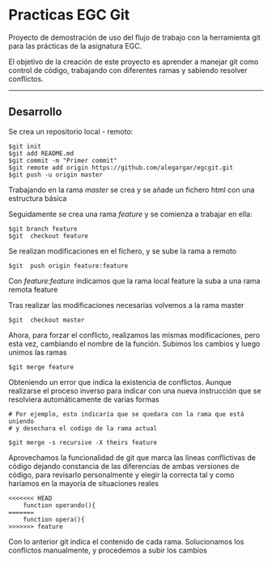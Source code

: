 
Practicas EGC Git
===================


Proyecto de demostración de uso del flujo de trabajo con la herramienta git para las prácticas de la asignatura EGC.

El objetivo de la creación de este proyecto es aprender a manejar git como control de código, trabajando con diferentes ramas y sabiendo resolver conflictos.

----------
Desarrollo
-------------
Se crea un repositorio  local - remoto:

    $git init
    $git add README.md
    $git commit -m "Primer commit"
    $git remote add origin https://github.com/alegargar/egcgit.git
    $git push -u origin master

Trabajando en la rama *master* se crea y se añade un fichero html con una estructura básica

Seguidamente se crea una rama *feature* y se comienza a trabajar en ella:

    $git branch feature
    $git  checkout feature

Se realizan modificaciones en el fichero, y se sube la rama a remoto

    $git  push origin feature:feature

Con *feature:feature* indicamos que la rama local feature la suba a una rama remota feature

Tras realizar las modificaciones necesarias volvemos a la rama master

    $git  checkout master
Ahora, para forzar el conflicto, realizamos las mismas modificaciones, pero esta vez, cambiando el nombre de la función.
Subimos los cambios y luego unimos las ramas

    $git merge feature
Obteniendo un error que indica la existencia de conflictos. Aunque realizarse el proceso inverso para indicar con una nueva instrucción que se resolviera automáticamente de varias formas

    # Por ejemplo, esto indicaría que se quedara con la rama que está uniendo
    # y desechara el codigo de la rama actual

    $git merge -s recursive -X theirs feature

Aprovechamos la funcionalidad de git que marca las líneas conflictivas de código dejando constancia de las diferencias de ambas versiones de código, para revisarlo personalmente y elegir la correcta tal y como haríamos en la mayoría de situaciones reales

    <<<<<<< HEAD
        function operando(){
    =======
        function opera(){
    >>>>>>> feature
Con lo anterior git indica el contenido de cada rama.
Solucionamos los conflictos manualmente, y procedemos a subir los cambios
